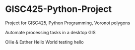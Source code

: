 # GISC425-Python-Project
Project for GISC425, Python Programming, Voronoi polygons

Automate processing tasks in a desktop GIS

Ollie & Esther
Hello
World
testing
hello
